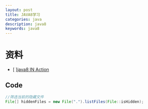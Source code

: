 ```yaml
---
layout: post
title: JAVA8学习
categories: java
description: java8
keywords: java8
---
```


# 资料
- [ ][java8 IN Action](https://github.com/java8/Java8InAction)


## Code
```java
//筛选当前的隐藏文件
File[] hiddenFiles = new File(".").listFiles(File::isHidden);
```
